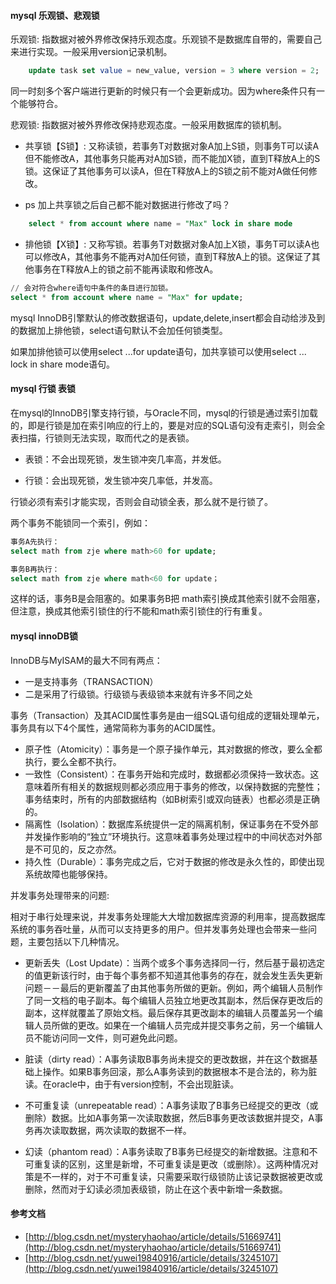 #### mysql 乐观锁、悲观锁

乐观锁: 指数据对被外界修改保持乐观态度。乐观锁不是数据库自带的，需要自己来进行实现。一般采用version记录机制。

```sql
    update task set value = new_value, version = 3 where version = 2;
```

同一时刻多个客户端进行更新的时候只有一个会更新成功。因为where条件只有一个能够符合。

悲观锁: 指数据对被外界修改保持悲观态度。一般采用数据库的锁机制。

* 共享锁【S锁】: 又称读锁，若事务T对数据对象A加上S锁，则事务T可以读A但不能修改A，其他事务只能再对A加S锁，而不能加X锁，直到T释放A上的S锁。这保证了其他事务可以读A，但在T释放A上的S锁之前不能对A做任何修改。

* ps 加上共享锁之后自己都不能对数据进行修改了吗？

```sql
    select * from account where name = "Max" lock in share mode
```

* 排他锁【X锁】: 又称写锁。若事务T对数据对象A加上X锁，事务T可以读A也可以修改A，其他事务不能再对A加任何锁，直到T释放A上的锁。这保证了其他事务在T释放A上的锁之前不能再读取和修改A。

```sql
// 会对符合where语句中条件的条目进行加锁。
select * from account where name = "Max" for update;
```

mysql InnoDB引擎默认的修改数据语句，update,delete,insert都会自动给涉及到的数据加上排他锁，select语句默认不会加任何锁类型。

如果加排他锁可以使用select ...for update语句，加共享锁可以使用select ... lock in share mode语句。

#### mysql 行锁 表锁

在mysql的InnoDB引擎支持行锁，与Oracle不同，mysql的行锁是通过索引加载的，即是行锁是加在索引响应的行上的，要是对应的SQL语句没有走索引，则会全表扫描，行锁则无法实现，取而代之的是表锁。

* 表锁：不会出现死锁，发生锁冲突几率高，并发低。

* 行锁：会出现死锁，发生锁冲突几率低，并发高。

行锁必须有索引才能实现，否则会自动锁全表，那么就不是行锁了。

两个事务不能锁同一个索引，例如：

```sql
事务A先执行：  
select math from zje where math>60 for update;  

事务B再执行：  
select math from zje where math<60 for update；
```

这样的话，事务B是会阻塞的。如果事务B把 math索引换成其他索引就不会阻塞，但注意，换成其他索引锁住的行不能和math索引锁住的行有重复。

#### mysql innoDB锁

InnoDB与MyISAM的最大不同有两点：

* 一是支持事务（TRANSACTION）
* 二是采用了行级锁。行级锁与表级锁本来就有许多不同之处

事务（Transaction）及其ACID属性事务是由一组SQL语句组成的逻辑处理单元，事务具有以下4个属性，通常简称为事务的ACID属性。

* 原子性（Atomicity）：事务是一个原子操作单元，其对数据的修改，要么全都执行，要么全都不执行。
* 一致性（Consistent）：在事务开始和完成时，数据都必须保持一致状态。这意味着所有相关的数据规则都必须应用于事务的修改，以保持数据的完整性；事务结束时，所有的内部数据结构（如B树索引或双向链表）也都必须是正确的。
* 隔离性（Isolation）：数据库系统提供一定的隔离机制，保证事务在不受外部并发操作影响的“独立”环境执行。这意味着事务处理过程中的中间状态对外部是不可见的，反之亦然。
* 持久性（Durable）：事务完成之后，它对于数据的修改是永久性的，即使出现系统故障也能够保持。

并发事务处理带来的问题:

相对于串行处理来说，并发事务处理能大大增加数据库资源的利用率，提高数据库系统的事务吞吐量，从而可以支持更多的用户。但并发事务处理也会带来一些问题，主要包括以下几种情况。

* 更新丢失（Lost Update）：当两个或多个事务选择同一行，然后基于最初选定的值更新该行时，由于每个事务都不知道其他事务的存在，就会发生丢失更新问题－－最后的更新覆盖了由其他事务所做的更新。例如，两个编辑人员制作了同一文档的电子副本。每个编辑人员独立地更改其副本，然后保存更改后的副本，这样就覆盖了原始文档。最后保存其更改副本的编辑人员覆盖另一个编辑人员所做的更改。如果在一个编辑人员完成并提交事务之前，另一个编辑人员不能访问同一文件，则可避免此问题。

* 脏读（dirty read）：A事务读取B事务尚未提交的更改数据，并在这个数据基础上操作。如果B事务回滚，那么A事务读到的数据根本不是合法的，称为脏读。在oracle中，由于有version控制，不会出现脏读。

* 不可重复读（unrepeatable read）：A事务读取了B事务已经提交的更改（或删除）数据。比如A事务第一次读取数据，然后B事务更改该数据并提交，A事务再次读取数据，两次读取的数据不一样。

* 幻读（phantom read）：A事务读取了B事务已经提交的新增数据。注意和不可重复读的区别，这里是新增，不可重复读是更改（或删除）。这两种情况对策是不一样的，对于不可重复读，只需要采取行级锁防止该记录数据被更改或删除，然而对于幻读必须加表级锁，防止在这个表中新增一条数据。

#### 参考文档

* [http://blog.csdn.net/mysteryhaohao/article/details/51669741](http://blog.csdn.net/mysteryhaohao/article/details/51669741)
* [http://blog.csdn.net/yuwei19840916/article/details/3245107](http://blog.csdn.net/yuwei19840916/article/details/3245107)




